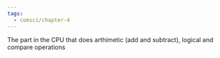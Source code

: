 ```yaml
---
tags:
  - comsci/chapter-4
---
```


The part in the CPU that does arthimetic (add and subtract), logical and compare operations 